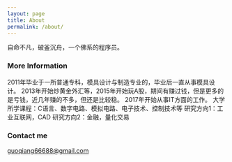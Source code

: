 ```yaml
---
layout: page
title: About
permalink: /about/
---
```


自命不凡，破釜沉舟，一个佛系的程序员。

### More Information

2011年毕业于一所普通专科，模具设计与制造专业的，毕业后一直从事模具设计。
2013年开始炒黄金外汇等，2015年开始玩A股，期间有赚过钱，但是更多的是亏钱，近几年赚的不多，但还是比较稳。
2017年开始从事IT方面的工作。
大学所学课程：C语言、数字电路、模拟电路、电子技术、控制技术等
研究方向1：工业互联网，CAD
研究方向2：金融，量化交易

### Contact me

[guoqiang66688@gmail.com](mailto:email@domain.com)
